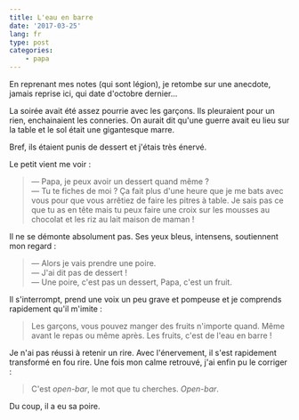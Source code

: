 ```yaml
---
title: L'eau en barre
date: '2017-03-25'
lang: fr
type: post
categories:
    - papa
---
```


En reprenant mes notes (qui sont légion), je retombe sur une anecdote, jamais reprise ici, qui date d'octobre dernier…

La soirée avait été assez pourrie avec les garçons. Ils pleuraient pour un rien, enchainaient les conneries. On aurait dit qu'une guerre avait eu lieu sur la table et le sol était une gigantesque marre.

Bref, ils étaient punis de dessert et j'étais très énervé.

Le petit vient me voir :

> — Papa, je peux avoir un dessert quand même ?  
> — Tu te fiches de moi ? Ça fait plus d'une heure que je me bats avec vous pour que vous arrêtiez de faire les pitres à table. Je sais pas ce que tu as en tête mais tu peux faire une croix sur les mousses au chocolat et les riz au lait maison de maman !

Il ne se démonte absolument pas. Ses yeux bleus, intensens, soutiennent mon regard :

> — Alors je vais prendre une poire.  
> — J'ai dit pas de dessert !  
> — Une poire, c'est pas un dessert, Papa, c'est un fruit.

Il s'interrompt, prend une voix un peu grave et pompeuse et je comprends rapidement qu'il m'imite :

> Les garçons, vous pouvez manger des fruits n'importe quand. Même avant le repas ou même après. Les fruits, c'est de l'eau en barre !

Je n'ai pas réussi à retenir un rire. Avec l'énervement, il s'est rapidement transformé en fou rire. Une fois mon calme retrouvé, j'ai enfin pu le corriger :

> C'est <em lang="en">open-bar</em>, le mot que tu cherches. <em lang="en">Open-bar</em>.

Du coup, il a eu sa poire.
